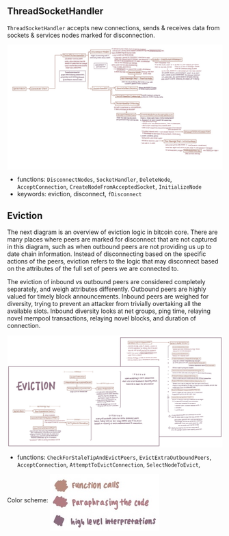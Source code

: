 ## ThreadSocketHandler

`ThreadSocketHandler` accepts new connections, sends & receives data from
sockets & services nodes marked for disconnection.

<img src="/images/thread-socket-handler.jpg" align="middle"></img>

- functions: `DisconnectNodes`, `SocketHandler`, `DeleteNode`,
  `AcceptConnection`, `CreateNodeFromAcceptedSocket`, `InitializeNode`
- keywords: eviction, disconnect, `fDisconnect`

## Eviction

The next diagram is an overview of eviction logic in bitcoin core. There are
many places where peers are marked for disconnect that are not captured in this
diagram, such as when outbound peers are not providing us up to date chain
information. Instead of disconnecting based on the specific actions of the
peers, eviction refers to the logic that may disconnect based on the attributes
of the full set of peers we are connected to.

The eviction of inbound vs outbound peers are considered completely separately,
and weigh attributes differently. Outbound peers are highly valued for timely
block announcements. Inbound peers are weighed for diversity, trying to prevent
an attacker from trivially overtaking all the available slots. Inbound
diversity looks at net groups, ping time, relaying novel mempool transactions,
relaying novel blocks, and duration of connection.

<img src="/images/eviction-overview.jpg" align="middle"></img>

- functions: `CheckForStaleTipAndEvictPeers`, `EvictExtraOutboundPeers`,
  `AcceptConnection`, `AttemptToEvictConnection`, `SelectNodeToEvict`,

Color scheme:
<img src="/images/eviction-color-key.jpg" align="middle"></img>
